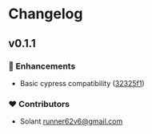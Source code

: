 # Changelog


## v0.1.1


### 🚀 Enhancements

- Basic cypress compatibility ([32325f1](https://github.com/Solant/playwright-cypress-adapter/commit/32325f1))

### ❤️ Contributors

- Solant <runner62v6@gmail.com>

